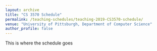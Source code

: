 ```yaml
---
layout: archive
title: "CS 3570 Schedule"
permalink: /teaching-schedules/teaching-2019-CS3570-schedule/
venue: "University of Pittsburgh, Department of Computer Science"
author_profile: false
---
```


This is where the schedule goes